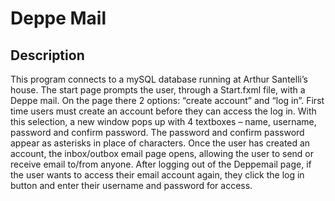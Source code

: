 # Deppe Mail

## Description
This program connects to a mySQL database running at Arthur Santelli’s house. The start page prompts the user, through a Start.fxml file, with a Deppe mail. On the page there 2 options: “create account” and “log in”. First time users must create an account before they can access the log in. With this selection, a new window pops up with 4 textboxes – name, username, password and confirm password. The password and confirm password appear as asterisks in place of characters. Once the user has created an account, the inbox/outbox email page opens, allowing the user to send or receive email to/from anyone. After logging out of the Deppemail page, if the user wants to access their email account again, they click the log in button and enter their username and password for access. 